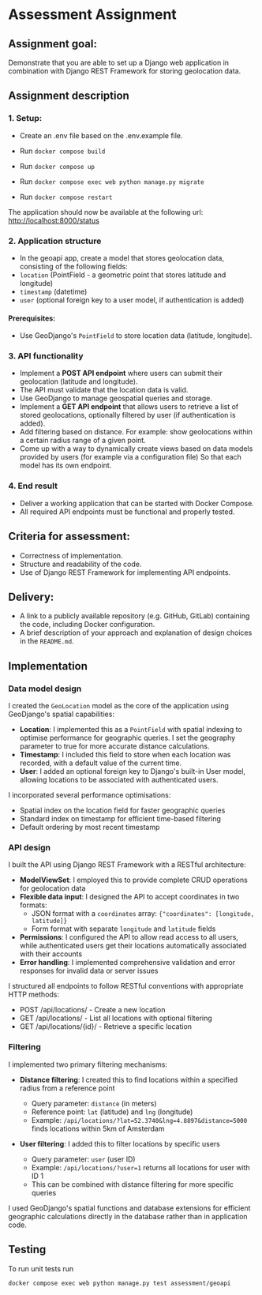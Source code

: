 # Assessment Assignment

## Assignment goal:
Demonstrate that you are able to set up a Django web application in combination with Django REST Framework for storing geolocation data.

## Assignment description

### 1. Setup:
- Create an .env file based on the .env.example file.

- Run `docker compose build`
- Run `docker compose up`
- Run `docker compose exec web python manage.py migrate`
- Run `docker compose restart`

The application should now be available at the following url:
[http://localhost:8000/status](http://localhost:8000/status)

### 2. Application structure
- In the geoapi app, create a model that stores geolocation data, consisting of the following fields:
- `location` (PointField - a geometric point that stores latitude and longitude)
- `timestamp` (datetime)
- `user` (optional foreign key to a user model, if authentication is added)

#### Prerequisites:
- Use GeoDjango's `PointField` to store location data (latitude, longitude).

### 3. API functionality
- Implement a **POST API endpoint** where users can submit their geolocation (latitude and longitude).
- The API must validate that the location data is valid.
- Use GeoDjango to manage geospatial queries and storage.
- Implement a **GET API endpoint** that allows users to retrieve a list of stored geolocations, optionally filtered by user (if authentication is added).
- Add filtering based on distance. For example: show geolocations within a certain radius range of a given point.
- Come up with a way to dynamically create views based on data models provided by users (for example via a configuration file) So that each model has its own endpoint.

### 4. End result
- Deliver a working application that can be started with Docker Compose.
- All required API endpoints must be functional and properly tested.

## Criteria for assessment:
- Correctness of implementation.
- Structure and readability of the code.
- Use of Django REST Framework for implementing API endpoints.

## Delivery:
- A link to a publicly available repository (e.g. GitHub, GitLab) containing the code, including Docker configuration.
- A brief description of your approach and explanation of design choices in the `README.md`.

## Implementation 

### Data model design
I created the `GeoLocation` model as the core of the application using GeoDjango's spatial capabilities:

- **Location**: I implemented this as a `PointField` with spatial indexing to optimise performance for geographic queries. I set the geography parameter to true for more accurate distance calculations.
- **Timestamp**: I included this field to store when each location was recorded, with a default value of the current time.
- **User**: I added an optional foreign key to Django's built-in User model, allowing locations to be associated with authenticated users.

I incorporated several performance optimisations:
- Spatial index on the location field for faster geographic queries
- Standard index on timestamp for efficient time-based filtering
- Default ordering by most recent timestamp

### API design
I built the API using Django REST Framework with a RESTful architecture:

- **ModelViewSet**: I employed this to provide complete CRUD operations for geolocation data
- **Flexible data input**: I designed the API to accept coordinates in two formats:
  - JSON format with a `coordinates` array: `{"coordinates": [longitude, latitude]}`
  - Form format with separate `longitude` and `latitude` fields
- **Permissions**: I configured the API to allow read access to all users, while authenticated users get their locations automatically associated with their accounts
- **Error handling**: I implemented comprehensive validation and error responses for invalid data or server issues

I structured all endpoints to follow RESTful conventions with appropriate HTTP methods:
- POST /api/locations/ - Create a new location
- GET /api/locations/ - List all locations with optional filtering
- GET /api/locations/{id}/ - Retrieve a specific location

### Filtering
I implemented two primary filtering mechanisms:

- **Distance filtering**: I created this to find locations within a specified radius from a reference point
  - Query parameter: `distance` (in meters)
  - Reference point: `lat` (latitude) and `lng` (longitude)
  - Example: `/api/locations/?lat=52.3740&lng=4.8897&distance=5000` finds locations within 5km of Amsterdam

- **User filtering**: I added this to filter locations by specific users
  - Query parameter: `user` (user ID)
  - Example: `/api/locations/?user=1` returns all locations for user with ID 1
  - This can be combined with distance filtering for more specific queries

I used GeoDjango's spatial functions and database extensions for efficient geographic calculations directly in the database rather than in application code.


## Testing

To run unit tests run 

`docker compose exec web python manage.py test assessment/geoapi`